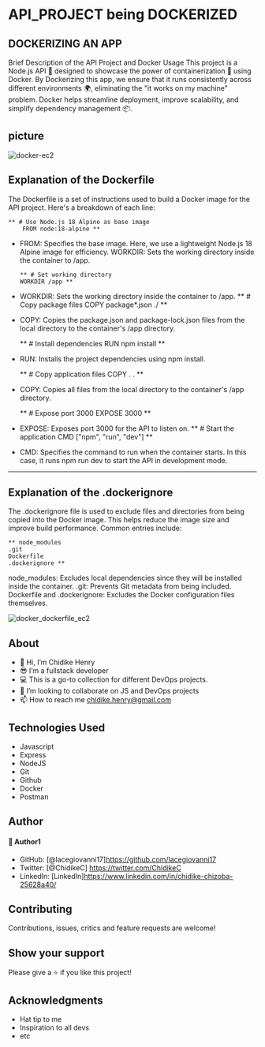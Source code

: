 # API_PROJECT being DOCKERIZED

## DOCKERIZING AN APP

Brief Description of the API Project and Docker Usage
This project is a Node.js API 🚀 designed to showcase the power of containerization 🐳 using Docker. By Dockerizing this app, we ensure that it runs consistently across different environments 🌍, eliminating the "it works on my machine" problem. Docker helps streamline deployment, improve scalability, and simplify dependency management 📦.


## picture
![docker-ec2](https://github.com/user-attachments/assets/d66f4523-dc43-41ac-9d3d-671b8d0c3b09)


## Explanation of the Dockerfile

The Dockerfile is a set of instructions used to build a Docker image for the API project. Here's a breakdown of each line:

    ** # Use Node.js 18 Alpine as base image
        FROM node:18-alpine **

- FROM: Specifies the base image. Here, we use a lightweight Node.js 18 Alpine image for efficiency.
  WORKDIR: Sets the working directory inside the container to /app.

      ** # Set working directory
      WORKDIR /app **

- WORKDIR: Sets the working directory inside the container to /app.
  ** # Copy package files
  COPY package\*.json ./ **

- COPY: Copies the package.json and package-lock.json files from the local directory to the container's /app directory.

  ** # Install dependencies
  RUN npm install **

- RUN: Installs the project dependencies using npm install.

  ** # Copy application files
  COPY . . **

- COPY: Copies all files from the local directory to the container's /app directory.

  ** # Expose port 3000
  EXPOSE 3000 **

- EXPOSE: Exposes port 3000 for the API to listen on.
  ** # Start the application
  CMD ["npm", "run", "dev"] **

- CMD: Specifies the command to run when the container starts. In this case, it runs npm run dev to start the API in development mode.

---

## Explanation of the .dockerignore

The .dockerignore file is used to exclude files and directories from being copied into the Docker image. This helps reduce the image size and improve build performance. Common entries include:

    ** node_modules
    .git
    Dockerfile
    .dockerignore **

node_modules: Excludes local dependencies since they will be installed inside the container.
.git: Prevents Git metadata from being included.
Dockerfile and .dockerignore: Excludes the Docker configuration files themselves.

![docker_dockerfile_ec2](https://github.com/user-attachments/assets/ba4e91b1-e9e9-4924-be44-c64e4b6bc081)

## About


- 👋 Hi, I’m Chidike Henry
- 😎 I’m a fullstack developer
- 💻 This is a go-to collection for different DevOps projects.
- 💞️ I’m looking to collaborate on JS and DevOps projects
- 📫 How to reach me chidike.henry@gmail.com

## Technologies Used

- Javascript
- Express
- NodeJS
- Git
- Github
- Docker
- Postman

## Author

#### 👤 Author1

- GitHub: [@lacegiovanni17]https://github.com/lacegiovanni17
- Twitter: [@ChidikeC] https://twitter.com/ChidikeC
- LinkedIn: [LinkedIn]https://www.linkedin.com/in/chidike-chizoba-25628a40/

## Contributing

Contributions, issues, critics and feature requests are welcome!

## Show your support

Please give a ⭐️ if you like this project!

## Acknowledgments

- Hat tip to me
- Inspiration to all devs
- etc
